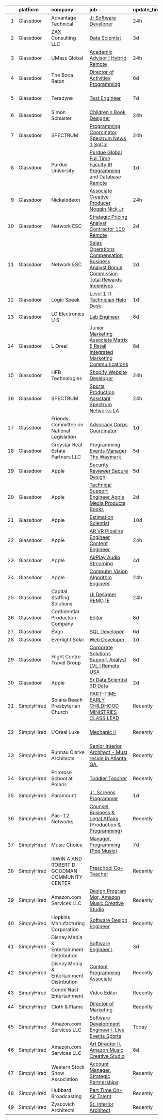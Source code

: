 

|    | platform    | company                                       | job                                                                                                                                                                                                                                                                                                                                                                                                                                                                                                                                                                                                                                                                                                                                                                                                                                                                                                                                                                                                                                                                                                                                                                                                                                                                                                                                                                                                       | update_time   | location              |
|---:|:------------|:----------------------------------------------|:----------------------------------------------------------------------------------------------------------------------------------------------------------------------------------------------------------------------------------------------------------------------------------------------------------------------------------------------------------------------------------------------------------------------------------------------------------------------------------------------------------------------------------------------------------------------------------------------------------------------------------------------------------------------------------------------------------------------------------------------------------------------------------------------------------------------------------------------------------------------------------------------------------------------------------------------------------------------------------------------------------------------------------------------------------------------------------------------------------------------------------------------------------------------------------------------------------------------------------------------------------------------------------------------------------------------------------------------------------------------------------------------------------|:--------------|:----------------------|
|  1 | Glassdoor   | Advantage Technical                           | [Jr  Software Developer](https://www.glassdoor.com/partner/jobListing.htm?pos=124&ao=1110586&s=58&guid=000001823e73dc9fa112971840b7a79e&src=GD_JOB_AD&t=SR&vt=w&ea=1&cs=1_83d94ccf&cb=1658905157460&jobListingId=1008030771983&cpc=9DC6E4D8324653EE&jrtk=3-0-1g8v77nc3klss801-1g8v77ncjgagg800-4181dfce910309c6--6NYlbfkN0CQRQ3eiV4YWjrRS1ho7HVQ9JO8v6Fb3eU0yDOJbdOiEguntuRlpE4-_N6DYLNj-GpZTLpv5WPdSP3xyHpyt1GVW4WOzCJrFNxqKR5py30U-34ASOCTv1XqShNo2f5yXrYT32mkoRC4dbaq3H-cg1EuqozaeMXNgdUvNW8KAeQNRX1m5yTSAQcssjUxxXCRLNwx3uHumgfIsF4IiatQHywfuiwTqKNdmSbc_NygeP01udxjXZ9-KE-qOWCSC2V8B6_Oogxdt4ga1K3wN-j_nNnUGNJ8HWr97P9DWwseciEyGy7pFN2_nTRLjAKYbqGnZ9tlgto6imQgvR_7nsyfPUkdkqhYWdGIVDhg5LANTcRZ0S19B9XszJ2pX14vKz2DhjmMU_X0KU-O7B76HgWzhwHAw1qt174TToIgp-g2ycL2sbCZzmuPbHKx10mYgfO69jgFe5ptlz7lL30Xg4RdcReZWJTFurndqs5AiIV2nXj6R9eLZCP2ToYb2xoqeH_YVYu6N4z8tqF8Biiy2k7pv0ZqUFuQFGeAk-oUmINrsyFfpAFwI4BDj1CtD33mry3XXpY%3D)                                                                                                                                                                                                                                                                                                                                                                                                                                                                           | 24h           | Sterling Heights, MI  |
|  2 | Glassdoor   | ZAX Consulting  LLC                           | [Data Scientist](https://www.glassdoor.com/partner/jobListing.htm?pos=113&ao=1110586&s=58&guid=000001823e73dc9fa112971840b7a79e&src=GD_JOB_AD&t=SR&vt=w&ea=1&cs=1_17eb97e3&cb=1658905157459&jobListingId=1008024924413&cpc=3DB599BF2F4828F0&jrtk=3-0-1g8v77nc3klss801-1g8v77ncjgagg800-1d4687cd50054d61--6NYlbfkN0BTy4Vq3kUv-8E8fBOrhZt-7WJQYqv7u2ur6JnxlE7nq1comPzfAdnLFsAYCFJelSwK1g6d2-sic4f_n75tkmfE2wQhsOQ_3ITQ7lEWVmHQYyq6ugta1RwIf-iGwZ6cEkTtD33dpjU7BNbebDRfJq8aVSbCpEKY49eRs_BffNdWN0szdqywWQtNoyVJ7qkYVVzlpKiPjyUX2foGHPEQ4A1UGJKtc2EjyUrlsgz4uPq7kZ3X65Wgeect80qgCqoG5kNG7zqNr83zIFhGr4jPuVRA34SXJHQu4KMI0QK8j5ftNdv-W9wjz-ozTRQT-gbX5XOWY_7XsjfdN9gwWE7RNqlQHfAhXUOcwaKaD2DwKWmGFXFaIm51DymiFoRz6zi4WfbcVD0jJ9Ss9SRcjNG1AhgFeKnT0WAGRIOv4Cs8-LNexoGIA0OVn-NGUFF_TLueOMkWRxJbKo4gjiBG0uSGWzcRaLzYRWBZ1sfkGShu1e4ibA54roECn2Gb)                                                                                                                                                                                                                                                                                                                                                                                                                                                                                                                                                                 | 3d            | Remote                |
|  3 | Glassdoor   | UMass Global                                  | [Academic Advisor I  Hybrid Remote ](https://www.glassdoor.com/partner/jobListing.htm?pos=106&ao=1110586&s=58&guid=000001823e73dc9fa112971840b7a79e&src=GD_JOB_AD&t=SR&vt=w&cs=1_06f3b9f9&cb=1658905157457&jobListingId=1008031073642&cpc=5EFBB0462F9C6B7A&jrtk=3-0-1g8v77nc3klss801-1g8v77ncjgagg800-eed16ec982454327--6NYlbfkN0DTeh5R3552PqUfPOB0cB09_CP8sisQs0fegyyYJecQSZVlMxNe9zty8xLqfyLNAkGoue8sb8qVeIFuRtgYFWMHx-Kp8w-ZxgeNlchwzpSN4_M09K6C9bf8K3cAG8cQxaGo4gSrTWQ-BfKgsCIv5ioJtmeW7u9hc7W74O4Evq6vxGZQRi2ZVi8M4c6mtktY1oj0RsGPxZb71SKUGeQrSTaZ9cM20lGfN1gZt4i96NW18YAu4K_0JOx4M7KgSVCZICp6KMu5_ZvLn8WKBByQRvOIJNyZj3E59sVZZki1nitLCUZ4zYwkw7Z0Jz6rDInIAbuBsQWNOSTHi8q4u-wEAy48oOruSWKxhaTjEuNLfcG89yc8SFKx-V8aBeZWMssybNjBuuju7c8bxcR_C3fkJ5qv6ZL1CdulUeRJpcv6uErINdDr7tlRNGxgd3_LmnnBZbz_noJDpB_vnG28VrKXkAhUtVkriMb-gjnqYIdWWHriyaTdX2MxE93E2BRI8mclxD_xXbD4ce1y4fUi_pUxxFtbtUBHRdtUdR8Fo7fgvTZpQBeFKJ7VbGH38k7igMMSPr0%3D)                                                                                                                                                                                                                                                                                                                                                                                                                                                                    | 24h           | Irving, TX            |
|  4 | Glassdoor   | The Boca Raton                                | [Director of Activities Programming](https://www.glassdoor.com/partner/jobListing.htm?pos=108&ao=1110586&s=58&guid=000001823e73dc9fa112971840b7a79e&src=GD_JOB_AD&t=SR&vt=w&ea=1&cs=1_0b9c3112&cb=1658905157458&jobListingId=1008017050075&cpc=F4EED0218A761C36&jrtk=3-0-1g8v77nc3klss801-1g8v77ncjgagg800-564f5f6ae306863a--6NYlbfkN0CZ4WHaa0yzjwimWJ2JD4H_Jb70KZ7ZxT437oJHfc_b1vKLEkX8etGVY4LfkXNtl1TFAFH_loG6q40MnqWZPFiaTI2X8RxYegcBZsxv8MmEnJQGbomfoivD_JKssJeX313oW29DtIO139TJQY2Q2VQTM8vXWfGoZB--JNYfns2Wu_e0rxvOqMXJQDz3RX3BdWTECgcy4JbtQ__7qpFwD1QaSAZ9Dvxoi0R-ZGbU3yYaWamR8HLkhOKsIaPRi8mJmDBQ7OlZObCLqjm2Fnejs1lAif1K5CzhbvJtfVqTogiFG3ARfBrwXu0amnUyjLR1YxH7QqLwpWEekegfKwwlq1jG3k8tZAYw9dOUgYG2YLxMBcq10_hajiDJ79FjEDhzefa0PuNTeDBfOSLnTdB7Q6V0Js8S5ASecbMbV8e6mprC6n4K0vXvHKKbNvbqOyBlzIgI1fYapICIXmmwfxzv7GCeq9OFzKj2HGVksz1Egtjy5CH3sMqQq2Nv9sfgdgd-jumR7vncB1pzBSTF6r-089bF)                                                                                                                                                                                                                                                                                                                                                                                                                                                                                                             | 6d            | Boca Raton, FL        |
|  5 | Glassdoor   | Teradyne                                      | [Test Engineer](https://www.glassdoor.com/partner/jobListing.htm?pos=105&ao=1110586&s=58&guid=000001823e73dc9fa112971840b7a79e&src=GD_JOB_AD&t=SR&vt=w&ea=1&cs=1_a055399a&cb=1658905157457&jobListingId=1008014282165&cpc=C3517E2410EFB392&jrtk=3-0-1g8v77nc3klss801-1g8v77ncjgagg800-4eafacc8afd46046--6NYlbfkN0BN7HmFW2vD1cEDW5ew6JLY3ZmnmrQ1zGvq_OiFq6m2C5anwkXE0Bt0mD6LQLyVYgP7lxcKyA_AzBR0YkJTItYm6sV03mxsmNeeINQknnXsjkz0CRIcargKpMoXrF-cGH4vW5FSXfWiCgPaClJM5DYSdhQ0O7SKhZ7A1TwcWNmLEowQ4e0MBf4squSXstZKHaFAxDC3KP3TR4mfS1y3MMQMrN3JFyXui8X-V129cUpdSO-dg9bL5UkCL2ZtiP5b0lSN1ItPbftb1zeYeQ4jv-WSEwzjrYLEmrU6PBUxDeWYcPlOE4_hVxz0VvTwCU3pTaK_Hs3W-yWznBN5DpJ5ybCQ53PELt2upwPpfLaEtf8chn5KOqI1AeZmM9wGHuOMxbu7wVa9gGwOwvQMei8EgP95h26-qzGrO6M6TFxJZbkd-Tq6nfOB8s52k2ipPQujWDiwgCF6NM4CyUvWvDhTlDdQCugaPed2CN1Ht2n1AZTR_Be-51gm7G7-)                                                                                                                                                                                                                                                                                                                                                                                                                                                                                                                                                                  | 7d            | North Reading, MA     |
|  6 | Glassdoor   | Simon   Schuster                              | [Children s Book Designer](https://www.glassdoor.com/partner/jobListing.htm?pos=128&ao=1136043&s=58&guid=000001823e73dc9fa112971840b7a79e&src=GD_JOB_AD&t=SR&vt=w&cs=1_71aca1ce&cb=1658905157460&jobListingId=1008030702003&jrtk=3-0-1g8v77nc3klss801-1g8v77ncjgagg800-25759bae2dbd52b7-)                                                                                                                                                                                                                                                                                                                                                                                                                                                                                                                                                                                                                                                                                                                                                                                                                                                                                                                                                                                                                                                                                                                 | 24h           | New York, NY          |
|  7 | Glassdoor   | SPECTRUM                                      | [Programming Coordinator   Spectrum News 1 SoCal](https://www.glassdoor.com/partner/jobListing.htm?pos=104&ao=1110586&s=58&guid=000001823e73dc9fa112971840b7a79e&src=GD_JOB_AD&t=SR&vt=w&cs=1_40a84935&cb=1658905157457&jobListingId=1008030821350&cpc=6193B0C32834B022&jrtk=3-0-1g8v77nc3klss801-1g8v77ncjgagg800-237212b45d0badb3--6NYlbfkN0CeXNZYxOzgf11O9-TFJft4I5QLQjKTqoL33Rtx55G7Tru_S0g1SuePxsXLB_GiP8SKujYOZxh2-0iHOp_86Qz7tOXbPq4p73dE6TSert15-uZXqMkzAdef5_H_8JFodGKYOnhNy1oWSS_nxb3oYKsEF3q-SHRFAO6gATs70QK9Kwqaa5VJ_gqYOg9aktmBJBPGJCtYnP0Wqclpf0u9bVSNWgrDHQ5qVRtq8-ZEMNYVCq7BJcUTAg3qrYJj6zmKwkz9XDds2R75_lN9q03lylJ06gOZiuYKUspFsw5HVwoFL87lMPzc72t77_z8fJkPnW-Oq50U8LoDCfTjpkOvh3EEcakETdZiEjwSV7NWhZbuPF9YChLB0aEQkJc-7OeHVJWAAHbdrNx01jfiAB3x0-R8ROuTddNNrNAKKulvvubH1JSiQNzE2mE_B05RkZA8hXU%3D)                                                                                                                                                                                                                                                                                                                                                                                                                                                                                                                                                                                       | 24h           | El Segundo, CA        |
|  8 | Glassdoor   | Purdue University                             | [Purdue Global Full Time Faculty IR  Programming and Database  Remote ](https://www.glassdoor.com/partner/jobListing.htm?pos=127&ao=1136043&s=58&guid=000001823e73dc9fa112971840b7a79e&src=GD_JOB_AD&t=SR&vt=w&cs=1_1dceabff&cb=1658905157460&jobListingId=1008027036341&jrtk=3-0-1g8v77nc3klss801-1g8v77ncjgagg800-11df8b38dd281697-)                                                                                                                                                                                                                                                                                                                                                                                                                                                                                                                                                                                                                                                                                                                                                                                                                                                                                                                                                                                                                                                                    | 1d            | Indiana               |
|  9 | Glassdoor   | Nickelodeon                                   | [Associate Creative Producer  Noggin  Nick Jr  ](https://www.glassdoor.com/partner/jobListing.htm?pos=129&ao=1136043&s=58&guid=000001823e73dc9fa112971840b7a79e&src=GD_JOB_AD&t=SR&vt=w&cs=1_62132e37&cb=1658905157460&jobListingId=1008030702213&jrtk=3-0-1g8v77nc3klss801-1g8v77ncjgagg800-0e3307aa363c61b2-)                                                                                                                                                                                                                                                                                                                                                                                                                                                                                                                                                                                                                                                                                                                                                                                                                                                                                                                                                                                                                                                                                           | 24h           | New York, NY          |
| 10 | Glassdoor   | Network ESC                                   | [Strategic Pricing Analyst Contractor 100  Remote](https://www.glassdoor.com/partner/jobListing.htm?pos=126&ao=1110586&s=58&guid=000001823e73dc9fa112971840b7a79e&src=GD_JOB_AD&t=SR&vt=w&ea=1&cs=1_26507326&cb=1658905157460&jobListingId=1008025308524&cpc=8795CF9063CD573D&jrtk=3-0-1g8v77nc3klss801-1g8v77ncjgagg800-27a12cab20e58143--6NYlbfkN0BuFbfBY6K8D8tiRMS7c3hwRRjkyaNRgIkGIJSc13o5mNcVIfhbkcJUHflceS0kSQWMhwMHmVplMV7i00xiW5DpY6ZSX6CSfQMhimS-u0u65oeiXpA1zPrihfJhm0laQn9BbXU-TBc0IofIeUDy1o3RgxOdjjl48KofPPV9fFEugc5LloUERczlAwQ53yKj-l3AXwR1o8kf6KFyvtCy_LqQ8Sa3faKqjsVxyGqHNkn1r6ig_f_IQoqmCNaU9hzbznnXMYMvcKrCokDoXnoGV5tvmLdx5o7kM16Oxqn1aMTp00cztgfx8orbahd_EGcQzpBEY_Pb9YLMnAITY8uvWkULySaBTguQWPPDW21eajPgc6NTgzQrjTCH5vX19P2kXhYx2tdHd3k-KyRZQRhhg2SdL23kWcbmVb6P3jbmzHIltxXQG13jzDv3eCb57fKzIdkxbiB8h9h-U-q2TQpAnS98G0X8dF8SqWBXnANYEG-FD7OsuhWrzJcWcFyjAvNZFPm32TvPTqGI94mp7RowXbO2-QUE9arQ-swz78nrHrLjcAi3QyH18k03R0uf56RmnNy35oG1FzZlg4ug-rIhB-6OtAhrq22VKzU%3D)                                                                                                                                                                                                                                                                                                                                                                                                                 | 2d            | Troy Hills, NJ        |
| 11 | Glassdoor   | Network ESC                                   | [Sales Operations Compensation Business Analyst Bonus  Commission  Total Rewards Incentives](https://www.glassdoor.com/partner/jobListing.htm?pos=125&ao=1110586&s=58&guid=000001823e73dc9fa112971840b7a79e&src=GD_JOB_AD&t=SR&vt=w&ea=1&cs=1_33218bdf&cb=1658905157460&jobListingId=1008025309128&cpc=FB7E4A1762AE5BEC&jrtk=3-0-1g8v77nc3klss801-1g8v77ncjgagg800-052fa55d097729ed--6NYlbfkN0BuFbfBY6K8D8tiRMS7c3hwRRjkyaNRgIkGIJSc13o5mNcVIfhbkcJUHflceS0kSQWMhwMHmVplMWlv6Driz4X1WojmibDn3dRtpSVPx5k62yZW2tzZay395_QQyGYTV5ktdyEFrW8aaU93CnAnZ0D_Yed-fUdC0Hlb2gwFlNkx0a08C1Wiv1VuUfbv976-Bs7bld2D9HfePXyp-LSVC7HIXp--KW4izvzqcucRgowbTrwSr2ACeLnasUsmOWyHo_LaG30pdkWRB8v8D-eNf5q4rSXpgap7crRXa9ze7WrroxTmviKYodzmkdF1HvWOGexRzaA1AL8Eqee3uTHO-RugFndn2c0Y7jzktRdNIL7bduJ6am3kB72dwamxsYSRtVb1XhVclHxV85T-ZeEeNPaZyB4_TAdk2mQr_DFo567GShknHOJLH3OsCkeYtPLWm-R3xRFwaNJ_Why-6kVmsSwnX56gcSDon3rX17z8OxYlQV9PResB-EbxpsF7ka1AtUGGQM-wpfIGfptOPsVfJ8Lb0ozxSXdjEICp-jQzPbn0rfdAFIPUFE4JL-zeIOEHpDTB6TI-pIcKn7u4Q6sQd2QW3f8fz-2I1lk%3D)                                                                                                                                                                                                                                                                                                                                                                       | 2d            | Troy Hills, NJ        |
| 12 | Glassdoor   | Logic Speak                                   | [Level 1 IT Technician   Help Desk](https://www.glassdoor.com/partner/jobListing.htm?pos=110&ao=1110586&s=58&guid=000001823e73dc9fa112971840b7a79e&src=GD_JOB_AD&t=SR&vt=w&ea=1&cs=1_0543614b&cb=1658905157458&jobListingId=1008028007852&cpc=7F6F94E2229B3AB5&jrtk=3-0-1g8v77nc3klss801-1g8v77ncjgagg800-bf5f6dfec428e9e0--6NYlbfkN0C7uCxHE3uuazJ57uaq8tAgqAWdfzHxd0Jo3yJkaiiH59QQggab8ipZ0MSowDTOVU9ZaGKf0YsoUJ6GAeVVk2yFtL2aerAPt4xT2FFsds74apowRZHXk2OwkkekK3bAXN7nAS0ZVYYqh86Toj-P9QdgXc-Jxl-OZd4X9FhNe57Js7EdUW1NR4GTSOqSw7nuEiqH9NF0De3_4IpaSK_k235EcXFUc4CM2w2vJBjpwI0PiBt5D4i1KHBexxfYKGQEc1HBhsa2gmPzoPW3jQY6xQ1i7j3P5FRrdgk92h_wHst-uHrS-mYhwZLh4tDwg1ciZT7iSCMz8uiT_esFdMDbn0_1wyJAhguF3j7AZl2wQbDKJI8Ew4v2Sp2ZC57tm27PubyHnCO4mzZGYtNbswdUWguhY4jaabDeE04_NHRiRT1j8sI8uyySSwq6EJV1cWIbe46_I5YmUTZSAfY8MoCqe_S2qElDsVOM664pobAhqZ7vrS_4uLJu9G8yH0M3Alx-Cms%3D)                                                                                                                                                                                                                                                                                                                                                                                                                                                                                                                                | 1d            | Marietta, GA          |
| 13 | Glassdoor   | LG Electronics U S                            | [Lab Engineer](https://www.glassdoor.com/partner/jobListing.htm?pos=101&ao=1110586&s=58&guid=000001823e73dc9fa112971840b7a79e&src=GD_JOB_AD&t=SR&vt=w&cs=1_7b786609&cb=1658905157456&jobListingId=1008018437881&cpc=07D58528F3898F33&jrtk=3-0-1g8v77nc3klss801-1g8v77ncjgagg800-f05c6034d488f3e1--6NYlbfkN0A9atWhvSYGDXYsuIFniFeMUfyhfiKb1gamun_MyY1nlold7GTuQPjQR8xaSdlZCsMTKYxyGl0568YS7VZV53z5rymjnR0aiimeXNYdeSEfihTWA9E5m5sLzT_K4vvAWprb5MTMghWGYrTnTS8Sy8o4E0Fs2EPyATbfiZ7CQzKJVvbZwbchVdBqHQeMoCYaW_62bIwvQa_Plz8L4tKDkAUUKWrOt0n9vegR3QdVcSiTtVqX4j1DmoroGY7LV0e1wR9PKdKMtdwWINio3FJlLpz7ifyqZiCGR-k4140CznQByYlietuVxAMGpLqGR4Lwgd-dHaCmoAwyEqMj8-cYcFFILNjiLfRUw2o5DuGXEE2a42Bd6Ta4IMQbeMqOil326u-FBXndUs1naw4O1BaAkubvAI6aoY_-69k0chy_EjRE06KW_ZbVQufm-KH_CDmbuTSwFiBsYySZ1SK-aXfl6_5H7WCEEb3-ZeVgAlsGLhKM80ydpCkOhKTSxnVW0-FQRxxIrdtEUCPsD_tAdOu12YbVqGd9j5NqGi6bZNlayBVWSvkI_lK5z39wEqoEQVmbbgIVjDpUEKCHPn9WHqiwYXpItovc8qJ86NY%3D)                                                                                                                                                                                                                                                                                                                                                                                                                                                          | 6d            | Buffalo Grove, IL     |
| 14 | Glassdoor   | L Oreal                                       | [Junior Marketing Associate   Matrix E Retail   Integrated Marketing Communications](https://www.glassdoor.com/partner/jobListing.htm?pos=112&ao=1110586&s=58&guid=000001823e73dc9fa112971840b7a79e&src=GD_JOB_AD&t=SR&vt=w&cs=1_141b5b28&cb=1658905157458&jobListingId=1008012532453&cpc=F41FEAB56D215062&jrtk=3-0-1g8v77nc3klss801-1g8v77ncjgagg800-db587fef98ba06fd--6NYlbfkN0B--xwTx5z5GtX4kwB4PKln9ei78TGhUZ0jXbBonS0qzEhzYeEaBt0GkTPTcdrr5Mn83leFjytRJKaBjZhFHZ5xN5HwTaOSYSTW3BklHlu5tJbile3Xr584VzS-FKJUsiYl64snQ_EkpzrP3cHaVLm9JiMbnPMPstDXCFu541uLcJUUAyC6DH8P5KewCNuhhy76txAXcHwJ1wMLhrPF2-9JAqBphDqdcLCstMaTCLnYzpyX3AC-xMTcUsLbA_M3MrVXKMc_fM4bl7tajSteyuYytEo-KlLGUpWxkM-RCY7zEsIa9rYRUV_-Je8tvF05Mk5aDFdZujKPajR_CaQ9HF8igsF13rlhiiPnEKpte2fKbHqBYgD8phEkKybGoGnWWk8U84pV1g4rugfvD1Fas-ahKW4K2cxIeVKA7UrnPvpyISg96CmxEO0Wnf7cu7XCkFSwQP-lyNXBIwD1a6mIwZ7QPvfxIVSAbfi8GiUe6A1lh5F0u3Wqa3K4xSwOOyEEqXoPkV-WlgiWpxxhb7jOgJmTccufoN4qeGMz87h_AjIHP4EVJ8WFASAZTiJDRwUTOtkQoJ7jICcX6cccNxOvbWA8)                                                                                                                                                                                                                                                                                                                                                                                                  | 8d            | New York, NY          |
| 15 | Glassdoor   | HFB Technologies                              | [Shopify Website Developer](https://www.glassdoor.com/partner/jobListing.htm?pos=102&ao=1110586&s=58&guid=000001823e73dc9fa112971840b7a79e&src=GD_JOB_AD&t=SR&vt=w&ea=1&cs=1_a6769ee7&cb=1658905157457&jobListingId=1008031374124&cpc=D2F1DE17EE1F43B9&jrtk=3-0-1g8v77nc3klss801-1g8v77ncjgagg800-831cd3705c4f4998--6NYlbfkN0Bdi3r-K5gyuedsFzsY4v3-uemM-ORqdIiUVv3E2nJH3vlvsb5IuYYOklD7NZOGy3rnVAIolVzNsID5fGJjUhs1dhTSu9WEInWAvraJoOeFknnnH8je0iz9QJ4JuofFBwCGJ1zCBmjcI0m_NMAC0f180evG0rJyuJrorru0LjXt987AnDkCwEzYAjhLsUCLzS84F8uhNyAN95u_a6ogOE6ySsc3l2Hhpa5ZW5VuLJBFM876xkxtZFjJ3t9YLDkOHRNgNUws5iYrImrZJ4JIZUEemSbfnhnYLg3AgUDWBC5qsxcbPkSDNYnkBAig3iufv8R_Pl73hvr0mtasrbK_KwrUjPrpfZfhHuBQORCvKLh3HQDB2Fa1_pZJzt19OWYmOHbiC3-4BpM-FbN6K-kdF8TRyHVLvYav0GjlMNWZ4fBVN9e3EGC00HAo-UtJQ46XyqotzBUXbXkXga4KjamwiSZnJmP7JtnU2_5cG_Ju76JZ10SJHQi3tm9pRhSkPUkGkgk%3D)                                                                                                                                                                                                                                                                                                                                                                                                                                                                                                                                        | 24h           | Saint George, UT      |
| 16 | Glassdoor   | SPECTRUM                                      | [Sports Production Assistant   Spectrum Networks LA](https://www.glassdoor.com/partner/jobListing.htm?pos=115&ao=1110586&s=58&guid=000001823e73dc9fa112971840b7a79e&src=GD_JOB_AD&t=SR&vt=w&cs=1_3388b404&cb=1658905157458&jobListingId=1008030821268&cpc=FD1C1DA32C38CFA7&jrtk=3-0-1g8v77nc3klss801-1g8v77ncjgagg800-798500657260fa49--6NYlbfkN0CeXNZYxOzgf11O9-TFJft4I5QLQjKTqoL33Rtx55G7Tru_S0g1SuePxsXLB_GiP8SKujYOZxh2-0xXtPNENhkLYaAdeZPsMeMGuQh-3r7ivy7qpkzEFDxxW8mSeO4waaOjO_KNvdk0fVjCk1Qtb2IcprFOzBP4uphXDcT4iT5tdS_Q9KruQOK4pGZ9xPNcfUt7zEoH_LrAfaqlQsipdH3qCdrtyzrlfs3lKmjlJv6uChXhJyoMpTXj9Gh7kSEHaJarJaqJNqqUKWJujVV7dX7hVJuq-6C-5CiVm3TEpa-D2axUrTuuNjvLEdG5W316WmVsVj_bWpST8-qU2b92IIZkU-BLrOpgR0JOkEGE7YU0N5XLWSH-p81yJKKcQIncZHMb49sCapkozkNEREe8G7v1lNMhfIJ74HXGMRArQ2Vhdt0gygxr6ZrkU4WD2ihlHg0%3D)                                                                                                                                                                                                                                                                                                                                                                                                                                                                                                                                                                                    | 24h           | El Segundo, CA        |
| 17 | Glassdoor   | Friends Committee on National Legislation     | [Advocacy Corps Coordinator](https://www.glassdoor.com/partner/jobListing.htm?pos=122&ao=1110586&s=58&guid=000001823e73dc9fa112971840b7a79e&src=GD_JOB_AD&t=SR&vt=w&cs=1_dc80e4a6&cb=1658905157460&jobListingId=1008028973187&cpc=2CAED5C921A5F994&jrtk=3-0-1g8v77nc3klss801-1g8v77ncjgagg800-178ad5de6975916e--6NYlbfkN0DNVBOtMRXMRNu6lrkcTOPPWjXMiJ842jOwiWsGgmES1L-KMpF29kCnyVQUk_AMOFYqMZ_a23-XOzBXQOcRmEV9e3EAI06gcQav0tLy8O-ZhCFa_QQ-V23lG802fs-2Du6D7qCyAd4W6Q6PA6pR2XmZrDKR_QpeWj84C_UgSoa8b5oTb92cwf4aO8ZVzDb-Hi91QjjLSvKloU7P-2MaXKqOpoo2CaKUev0b26DLRiUi73MfX5Uh6QuuVwzQi1yrK5ZOKxWi9nsq1nDbXfdBXavjPU9oCJG31WNGzCvLOwJWbc-WKwjwVPnvaH7feuPC6wsKv0M-iQGKW_BsYVAgac4BDM91mcKuyU0o_atONYoaqDM9pEXIsIw0JtMNcVNb3qgbvv7wb22LGmjMlIrb8VmcVMdI7i6w1bCifXTfCgwPakNFNw8Vr9ClLjzGmuIBOzs7YHnGUM70yra9C1wS8QlW)                                                                                                                                                                                                                                                                                                                                                                                                                                                                                                                                                                                          | 1d            | Remote                |
| 18 | Glassdoor   | Greystar Real Estate Partners LLC             | [Programming   Events Manager   The Waymark](https://www.glassdoor.com/partner/jobListing.htm?pos=109&ao=1110586&s=58&guid=000001823e73dc9fa112971840b7a79e&src=GD_JOB_AD&t=SR&vt=w&cs=1_cc75ee1e&cb=1658905157458&jobListingId=1008019927846&cpc=8795CF9063CD573D&jrtk=3-0-1g8v77nc3klss801-1g8v77ncjgagg800-3e7f3ca804c48b8f--6NYlbfkN0CTdikV0h7gYdTL-r77Bk3EToprMkIROFWgTEDB-IUf0vfK-TJLxdNWSj4HE0DMYS56oTQdZTVDc3hmllbnZqfBs-SFwnWIEf_e3sF-yE1VZ66ZhMOU-wg_xCS4ZakzrFYI1c43GcEgAVSeok_uikJkHIq_X_nkbDHGTlNoBJps3F38dY8SyFbucVhN3t-ypegBTUeliMcDRP_ignOKElEN2PI58qIcppYq393BZ2BaNLblMA3xLolcaqc2GA9QR7K8sHwR4ZLTrq8yb-fKu4AJoc0pTAMt6E6v_a1P6lB3mjF2d2PEDO0tF_ZkJvaKsslgwXIAR0RvAaGQq7aMJ28z4rrOCJ9MDOqsc5m1oMZHyhtM9YKYpBvYpDe_wt4dT8a1qFwyeuhdzFbwwmWrlex58ULwsGWAEa_-DOSVz1Yr9W76BjLZE0OqTXVgZmLP51A6Cm11bfs3xkzH1LSyt9vJx5jaDt2zlZsvB-3E8prTZcETuwLgqyN9)                                                                                                                                                                                                                                                                                                                                                                                                                                                                                                                                          | 5d            | Walnut Creek, CA      |
| 19 | Glassdoor   | Apple                                         | [Security Reviewer  Secure Design](https://www.glassdoor.com/partner/jobListing.htm?pos=117&ao=1110586&s=58&guid=000001823e73dc9fa112971840b7a79e&src=GD_JOB_AD&t=SR&vt=w&cs=1_9e497aef&cb=1658905157459&jobListingId=1008019301899&cpc=A65DF3A704A48F9B&jrtk=3-0-1g8v77nc3klss801-1g8v77ncjgagg800-abb12dfa920f7122--6NYlbfkN0BvKrLyj5gPmtZO9T8euul8TCxuuKNOtzRJOomxnwSEodTz2Bc-sPZl1dBMH13w-jO1aPkVKB5orcyedC61Dory4F9kVVlzrF4zEzQ6xf3RghQu07R1HQkoljEI0znARvokxU4HkMbY615arWvRfuNl9-FOr4m-hP5OpRMEeiAShECklOn0hVMWJ5_dFEf--_Cami5n_KCyHLsl_hfTfkyjugLPb0gN-m0YozBUuBu8fLkkp9VTaiLoDjgcExkMxeVIauwnESjD8HdJ6smS-LEi9GAwK6a1b52OpVOj9r5mhj_kroWQ0ACxNAvbLFmL6qXWFaT010UsoL-RVVod4N0HgZkY7kgXXAzhJs0CM3GvH0HgVqWmVaubsC-nscy3hLvqOSGC_XCXKnaXPRkhTpmnhG304wEOqdoaCJW4FxWYjHr4JmUBN6Zb_B4TfFJOvb3LoEg1rDeEDZy8f2TKTQyP5J7_Z8fHliUpzL1n1ywaCpNJtqoX75C73J47DkSfQTngL8AlSJIXUWXibJqUdK_PhkP1ZiEZ2UY--ekXnOK5mQPiGf1Kx4yhmiMtSSuPf0_IfrWShOXD_9AHAOF4Bf6TB6czPAk_o528PNgynoQS2AO5Ps5k5aHjYV5Hk687K1y7VOhVPeVWIlH9nnHEOH4ZGS5u6n2yJNaWgeS0p4tEBhLg0oIrJCJrXAAyK2QsS9t1kLU51WtXsa8r68uXJ5kiMHq4fSa8x4VFstfi0lOD7UcOWoqezgtKq1NaMpTXUWh7GghsDh8tHZg9Q-Xj7yYubdrH0rmRKUJ2zsOUDnSFUvDW-YkZg7jwYIWX7pN6_k2IYdS3r6uZNMkhu1sdy44D60Ta08948wGlWvbJbAI1EndF1zi4UP1c6PsMdp-Jcbg0vDo44i7zhZVaecz9jTOnfqp5kDthWjs8pe3vtk0Jaus9YbKuXPYP-bAN-cRjX5eIo-FA0pWOOUgJxJfsZLAQ)                                                    | 5d            | Seattle, WA           |
| 20 | Glassdoor   | Apple                                         | [Technical Support Engineer  Apple Media Products  Books](https://www.glassdoor.com/partner/jobListing.htm?pos=118&ao=1110586&s=58&guid=000001823e73dc9fa112971840b7a79e&src=GD_JOB_AD&t=SR&vt=w&cs=1_ed2fca88&cb=1658905157459&jobListingId=1008026764409&cpc=32EE424DE2B657EB&jrtk=3-0-1g8v77nc3klss801-1g8v77ncjgagg800-82b5c7db4ec06552--6NYlbfkN0BvKrLyj5gPmtZO9T8euul8TCxuuKNOtzRJOomxnwSEodTz2Bc-sPZl1dBMH13w-jMUyVxMR5QtkY0CBZP8AS-17twcS4bFH3Se3w__rE9ViAIEMBM4sYu-Xj_dxM9GIHcrh-Qf7NcRnmRy7OY3gP4HrqsKTe_VD90uG9Y7vD5WwFfMcwNQnyfxhmEN6ThuJVTr0Z58I8k1QxWgqeNpOMwsy4jNnNEEwYAHICkylTJtr1W_IO63OlLH6PWf9XoT9oezI6LUfVu6jSle3fdd-eYEDg-PcldOIrv8xQeQtyx20n2VHEKzJcS3mQHeLOuZ4VCCjMDJ3RwS7I0t9Ux4DbZP212uEO1RminwFwpfTE7plI8IDbu26J-bsjMMrp7OC5UPIBeVtxGgjpXJhh0j91e-dCD92fflFyj6dSHkUloN5fTgCl1F7q0mPDvuJjY6uVK3pOcHduoUuRx_vPyva_EyHj5q8CKsLKWyycauB7ISfwf_zmp3kLYdTAFaEMG2NY_yfMXX40EdlONy93IliNNMlsOatqg9HqjcJNC3N6g5Eq2rIEZazCj14zRSlIKzidMYHk_WFMQHQaej2Z_qz4aZ-VS9jfw3UruGod7T2IZuRMDg8fTnmyCIZBRYLnKypUROIsDULvEpoO-KoK_84Hh_xTcDzmK5uGwxTWmlJiZHEB6WQfK0GCXV7G93421I7VLsALKmZPh9QqijSvCRHMCB1OAPi01N0RfKR3h4GDm7sxgl3CwCmxIUC774ngrdLuVncv-7PX8V4S1hiG2I1gKb46tEL_ZniGg1iWohULJi_eTt2pJX4WM-Mgp7K5pfckXqff5iqIZIvpUy-vqvmS9roeVdYeOTB6N5wN0YS4-SJOBbFxt5VLRLtR3RCq8Jfbjcyqu03w0NfhDJggnySn94PlK7QI0ChKWxf8OpQ-zaAiXHNRMjKz10wNbZcrIMV0jvj3rJ2fINlJrrRIxabxh-FkRRWvMJ2f3_tbJ9w1Ad8g%3D%3D) | 2d            | Seattle, WA           |
| 21 | Glassdoor   | Apple                                         | [Estimation Scientist](https://www.glassdoor.com/partner/jobListing.htm?pos=119&ao=1110586&s=58&guid=000001823e73dc9fa112971840b7a79e&src=GD_JOB_AD&t=SR&vt=w&cs=1_f1f43b4f&cb=1658905157459&jobListingId=1008009861375&cpc=FB7E4A1762AE5BEC&jrtk=3-0-1g8v77nc3klss801-1g8v77ncjgagg800-c550e4f0a8965dec--6NYlbfkN0BvKrLyj5gPmtZO9T8euul8TCxuuKNOtzRJOomxnwSEodTz2Bc-sPZlC5mDe-NOaJikjt3-LyzaBKMgaXHYMlOR5AhaxFTwfx3kw113MeBz-oYaOWZcUX5DyGH8QiMpKvVjyrYZEHinSQAn8FuOHLB9pjOqVISwFCD2pLHQUhXiwhSzxUsasF2i8w5rdM6oJkXEO4S8sURQjTM7LslG6ve0n2Nb6_eIbAi24NDpZ9_F3eQd6LtdnasKY6RGZFmt7nn9kfXzZdUHMykLJdpV7sMUFhC093Bs-ACl7Tb7YmzG3wKdeJyr0xomNZvv05NKeIDHIMny2XblBMOCBzlxHzrlkaoy3qf54pOJIyFy6BAzyil0RzoT5ZbCgH99c19LkSjBi9U7EBy64jIgOZvXCcdmbJmXrdUsqSuSVlRmRV7f7rargjJuB_saV3hZOiYs1AlKIYh4u1zg7ZlsCsCOOawX23bG288wKcCoO9wGlmRJ1TclQ3SCkIJOknSKcL0ay8QInwH77sIWy1xJxX3qF5uwYwow2EgzuoJNolGpMKVmvNtn0Q-TJcNr7QJwjPu0doOyrM1DdryFQFm-3fMoeF0fMwZYnBG5DTrri80oDV994ddmqQE-7Um-heBUn0tn9qOxF9PwIjMwP9GnlPP2nveZBcIGqxJjRufOCvp65-YSdQ5A_5DqKFARmz9JCE9NI4T0a_MS2WUPgZdA8DUublko85i49fXmMA6ywfjm56tq8J_bv-6L-Uvk6ejyr2osZtLxxsM7ak33UB5fBWIOVefzjoQWXy-HVLksGS2RQcmSCufzKmihrj899hGl29qn8_n-G-thSJqPJGAnw0sEmFKJ-x3bgTIdwOIGpM1cwN8XyyHRmOJahM6r1BseZrubpxvMjzwXsjcT57PgD_7Md7hmf9yLy1AdpV3YNyaqOw5_BgnQ6lXqAJxhOqGoquBpJG4%3D)                                                                                  | 10d           | San Diego, CA         |
| 22 | Glassdoor   | Apple                                         | [AR VR Pipeline Engineer   Content Engineer](https://www.glassdoor.com/partner/jobListing.htm?pos=121&ao=1110586&s=58&guid=000001823e73dc9fa112971840b7a79e&src=GD_JOB_AD&t=SR&vt=w&cs=1_1ec5a4d8&cb=1658905157459&jobListingId=1008029697798&cpc=9908D8D4413DBB8A&jrtk=3-0-1g8v77nc3klss801-1g8v77ncjgagg800-b689c6841886e97d--6NYlbfkN0BvKrLyj5gPmtZO9T8euul8TCxuuKNOtzRJOomxnwSEodTz2Bc-sPZl29JElYHfcoTbWeJsdWCiW5m34zeRnhyI12G7EKuxTL5IEhSsiAjsjaHpJVdsSdty7gIJXoR7ginDW1WlQwNq9p5pLJ0ofHrBd1-SxX2VvQcyN-LOG_cHL2vH52KUNKTF9ibz1wYzvrJmJnxa5Q30Thx9xNl3jSuhPXRqH9tsr2htfwINY_F5JiDz4iG6q4csyJ5FXF94XIf8hqhT8443B-exYXZ5ediabAfJEmVP6I500T0BmVlPTGgr11BJaroG4IXr2fTvP5xa-L2OcwZRpkQlaVJie8a3sgdI_1qZqKwvx8fjMbRtxfa16NL-soFnkz9cew4GCfCNHKg138axksjkqv5OuTirdcRiMWzvyztPMTsLr5GTRy1QosJ-wu3VV8GHtGznaev65rSrgLEHlVbrauLGkf8dRYq7zXMl-uFRUWIP4Am8LoFZRHFwLD6Rge2OIp8Q7SEYqZ8vz_oatLyt28a19cyfv9yYJIJT9o4Awjgky0jBMWhoeXD6fGroSnEZH2YdHc4Glaj17DStqPgvlxa7l4423864sPZeL7udI3QL_ZZrgPuY_-i7u66eHccnS1_8BAIxuKdPgUbX7w703FOnZ4xNtAhpfz6pn4BM2MLqAy8-pZ9RcN_EqTkFZRVHn4m0UWW_YKclcwqP1ndjlpTWMaqrhPxL1ABDzC6ehtbBfRDoAP21HU0ww43-RkrjcrUyr4XNsoH6qzT2VIbGioh3wT89QGGLeNzMNkcgP6o7DYU3Jw6uagAGQsjVtWkRiLV--Prs0cVTxqd10aOfkvTjg9sKtZhdC5gFEtHsTbcPLeGZeujsyUNdvyHdaYFFVij0cTVI0LI423Huc0VLXw3uJuy8GPszn1EJayY2rISa6Rvu0hXFA3zsY6uR4VylHCjHlSytfV11yMoH6ERjQ526HqvRjtMtqGkQy-Q%3D)                            | 24h           | Culver City, CA       |
| 23 | Glassdoor   | Apple                                         | [AirPlay Audio   Streaming](https://www.glassdoor.com/partner/jobListing.htm?pos=116&ao=1110586&s=58&guid=000001823e73dc9fa112971840b7a79e&src=GD_JOB_AD&t=SR&vt=w&cs=1_6c23c2a0&cb=1658905157459&jobListingId=1008022113411&cpc=FB7E4A1762AE5BEC&jrtk=3-0-1g8v77nc3klss801-1g8v77ncjgagg800-48c166457877fd02--6NYlbfkN0BvKrLyj5gPmtZO9T8euul8TCxuuKNOtzRJOomxnwSEodTz2Bc-sPZlC5mDe-NOaJgBECjAiXtGRR3TzaKnex1tIRfGt8dTSUrorc83fkTvFvCFvAMVT2uq7Pdf1DBbFv3EWG_tGfP-rmeUAYbUnIQgFzGQD0zNNvQKtOgDrdYdKlEvl6SQa5u9R9Q4RrgG8enmRfrHr9bVQY6cgspt8kuFSZtrzkXM4ph0CwbK6_9Gnl25EuG46Qwa7WGNjWc1CKV16wod-WyUNSwKD55sf3wEcZX2AZPck9f2fGFHfdT7T46AiyDyHVxgv8FkXUpZQzZkP57ZIjOH7XWd34Lnc0K4ssG7jLu5WUA7wlbBvfsNFZ_f66ai9re3jzY7BsBrfthWPeGRtLD7ek3MRC0EsiiM8Lwnpr9teE82zy_KawzBJXW1dJEwGfqlaxG-ZuHnBUVACtQzu3IrEwig9NHtafxYy_5_KByg--yyMvEwe46-rkHMxqHwTsDWD0tfXW4AC11Rro9O-MGbxnOD8EiCVRGnIlY7PFC6RTvuNakCGALo0X5Wl33noXzkqbUUPH4PuCbqI8kuqoPLhEVJUkmoberx4clpl_K6ycj7bQUaC65GU99VbnT6nTHBGFixrVcBlwearAvDWDOhWE7K1bgM0QHonGcjh9QIkImOLsfKtsUPVdMpd0LtvGsLRt4JO5htoTu5sg0JA9YGJbb1dCdziMH-xmAGQJgHRXbfZar527l-yTuEUDpOiKAIy4eWXubZQEmuXFfCSCGAKDcM-qmoMWmGN-zIXynvEcZhq16vti8qfEn2Q0tA5zJiH2vq75NNL6WTlPih-Wv82dQrwSGm_htBvCLfo_zuDXL6QETX4pfyfvXyUstRiqAqvZyc4wj07M04QoB6I7eyOP23WKwMRCX7ezDH5o45umJE0tKOc-Ar87xP6WFvsY68lFFaP3UnzecVlkAtp1v6VQ%3D%3D)                                                               | 4d            | San Diego, CA         |
| 24 | Glassdoor   | Apple                                         | [Computer Vision Algorithm Engineer](https://www.glassdoor.com/partner/jobListing.htm?pos=107&ao=1110586&s=58&guid=000001823e73dc9fa112971840b7a79e&src=GD_JOB_AD&t=SR&vt=w&cs=1_8fe69c7e&cb=1658905157457&jobListingId=1008029697760&cpc=1FDE87803EF93CD3&jrtk=3-0-1g8v77nc3klss801-1g8v77ncjgagg800-29101763bd50c9f2--6NYlbfkN0BvKrLyj5gPmtZO9T8euul8TCxuuKNOtzRJOomxnwSEodTz2Bc-sPZl8WPllYOnI2iTAJuCiI2CsNAA1Cr_G9cx-S8SZd0y1Fb1lz5WO7xq1yHVM3OiJCT9BUqEVRl4Mv4gXBFHELWXmC2Q_Yw2uogPzKP0DBE26N7bfouXju-durFXTE_CywNrlgdmlzJNKMYNULByoRwJBLTEBwIKkKkFiMaJO6yYJgaarLd-7uk2eyxjjEqr-MxTm-8LkptSmAEYNSLUzrJCyuqK6iHLMTmmKEE5lEdP8v3fQ_WzImtlj32uN4LzvPNzLSFeMkjnuatBPhtPLbXE9tHCp-6bojP5deYXaYifEL0CeGa6UtHhkEsLwca2Ar5eoappDwMec_d-jF1xYyxcVh0541JeaazoFf1bzf1xP1BD2xT52V9ingb-dxTcsGPl17ZgSnAlTcnBwtuP986DY0-9DDBDXD5L5u9E3sZyg2ZLTdD2UbRl-vyy4XDgBvcDrR7jHVLwcyZdcXPEgVWP2-7qB6AVARi0BQNsWE1uL5N8lrOmkHWGPwpMuyrlkzKGSxj4pqxVgTXGiOyc6J8PHoWs3Iiah07uM0irywtlT70hJAtWoLcvZUXn43AS6B5MqgQTmMt6lcnlVBrWzdVf-_XrcEkV9CEHFvdnW6w4t5aLKbWQSwzkkuVqU_8JyBsQA3HcXRDDdxCaG1bHuflXilWy5GOExNSREsL8NDMR3E9K5kfDpzvrnhii2gCoSXZoVpD4Uc-X-Biw0QyCs4lOVywApCS4iQqSCOvpy2Qm2XR2BTF91FNOtT2UpGtVYZs_-Rmz0zgZHKZcMf6MAf9sng3itk5uni8ifctAt5-w1c-xSuwXv7qXVfPGBzWn1p3f903EYAliLo8K2kubJI0tyDDvbscwb32MXZRLjyzg9sY-18bin06fw1dcNNoc80x2HViU0en6rzucENxllHNdLJ2FSv0e6F2Yr4z_wD3sC8I%3D)                                    | 24h           | San Diego, CA         |
| 25 | Glassdoor   | Capital Staffing Solutions                    | [UI Designer  REMOTE](https://www.glassdoor.com/partner/jobListing.htm?pos=123&ao=1110586&s=58&guid=000001823e73dc9fa112971840b7a79e&src=GD_JOB_AD&t=SR&vt=w&ea=1&cs=1_31acffef&cb=1658905157460&jobListingId=1008030359385&cpc=8795CF9063CD573D&jrtk=3-0-1g8v77nc3klss801-1g8v77ncjgagg800-3e375c9e65754d9f--6NYlbfkN0AHXq2vAVwR3IH7wgnTMdWCa3HguypIXx0DFudX-u0zu6XSU0N9gDGCMsnO9yvyAfMIOa3KxNJ-gVjMfS43wkLADmMvlGaeinYJekRDdcedrnXmoxXrFq3wc4QFUjZQtoGVJoVLx5odlqVjiKjLRFAPpFqc7vzdulTt97qFA2kcnEJdnZGQ82rT8P6KkIHSl2eQSFaySDlCS-XKNrCM3IEojbxVZ3RcgDScOEOrV01nsWFUWXk6cRYQq6av6Jkd8EkjQlCVUd9nWKW3OgGJZdq6onOoL61nE4YIyQ_6amCEBzVC_oCQ3SkJrB-1BiAs7vh_o9Kxnu__TARdx-eC40WHoPCUzaYxeuDBoXkmRyalWe4oJzYCWNo39ab04uwjExGb6yh20QC09ok90Ec7QsfvZhUHD3SOJEbSDNtq-dj10SHevrBHlb9n08ED8Rx-8b5ahUOG9-Vq1fyDlnUD6aubaiDYx0RoSFEwDnJ32YD12dduyIG24HTFDJ6rSTvzzCMe8qKsvaCkudk2NGzGnrcl)                                                                                                                                                                                                                                                                                                                                                                                                                                                                                                                            | 24h           | Remote                |
| 26 | Glassdoor   | Confidential   Production Company             | [Editor](https://www.glassdoor.com/partner/jobListing.htm?pos=120&ao=1110586&s=58&guid=000001823e73dc9fa112971840b7a79e&src=GD_JOB_AD&t=SR&vt=w&ea=1&cs=1_2f553918&cb=1658905157460&jobListingId=1008012172964&cpc=AC285F3A3ECA6BB0&jrtk=3-0-1g8v77nc3klss801-1g8v77ncjgagg800-ce4650d72f038cc4--6NYlbfkN0CLnIyDXorONbwFz_HkFFuiZ_nJljq2LOcDyzqI3LJjcROnnlzOF97FXiKDv8zoB_MsQDodJZy628IbbDKo2sYCZuek4ztXRnFow3PTUc_E5oet2Wp3e7hZTXcH6SnEes4jcHnUdJdLh1WndtdwKmTVonDi_kWuZG87073-jrrU2XBKWwmhjSe7bTphGKZ0bfvzVyu9yHp5oube3kPN9oSwKRIkn-jlp91bl5AkmRwQ6K57DFDe-7j56jqyn9IVpTHXYWeiTCnIwS1_aM-QEySv2iXNvLQbI534RfQ2N2oshzgG8wYp7kCb4q4RPpYOhmV3aZp_bCKV_2wF1l4BNAPZGxpQSafubUaZR-KLtwvsUiannothhkk3Jzz84-lpuDgRyNNutxmCTXv2bZEWE2W8r7i7Jp4pBVtRiy1t-ZDdSVSB9W0M-05irDZAE08sBI2Uh4XviQhxmVEUP1LYtdOgxKgryLtYuRIY_Y1VxJEg9g%3D%3D)                                                                                                                                                                                                                                                                                                                                                                                                                                                                                                                                                                             | 8d            | Remote                |
| 27 | Glassdoor   | EVgo                                          | [SQL Developer](https://www.glassdoor.com/partner/jobListing.htm?pos=103&ao=1110586&s=58&guid=000001823e73dc9fa112971840b7a79e&src=GD_JOB_AD&t=SR&vt=w&ea=1&cs=1_bb1bb19a&cb=1658905157457&jobListingId=1008017652888&cpc=AC285F3A3ECA6BB0&jrtk=3-0-1g8v77nc3klss801-1g8v77ncjgagg800-dabfd1db43b12d55--6NYlbfkN0Dk1lk1y8VXQAHIa8RPan3HYMktqTg4za2ggrd8_nV5zPjujgEwrf3rGw6SxpcAW9TVTcAqD3OewwnTgUyAD3PN0QSm7hHCU8LjcgBnvUFwxjYc6NG72B9jtRZKbwKTWdB7kq3N17euJVZ-wOvxiIq4dp35v383dZBM9Qs1svlN4goG1aNQp7ZMKpvrqd0H_y3PDnBnfDGz1VeeqSz4eIy6MRITii79tcGBg3Xo6Kgy-7hx4Mqs-2pOrNDRMJHY4odywXXRJyzR6BE-Lo4NpC85Pus2oeNhH0o3vU_HUWaWaw1mW48vU-Oo0uo4LD2ncVvr-G6w_yC6xyLsvSViGCGGbj3BK8DY95j1Ey16O9KUi3YFJHxbJbGMp-RxW0YhoRj7xw99RFgFtUzzJ8bPl0ZdnsIvpoJtMHcVb-l7bjN6nTG5BqDUbbfs4COTkckknLgpIp3ZnlDXzYUFzKEKNvRwDdd8lLc6m1lo8j0LNU-tiMGtCc6KuBkV)                                                                                                                                                                                                                                                                                                                                                                                                                                                                                                                                                                  | 6d            | Remote                |
| 28 | Glassdoor   | Everlight Solar                               | [Web Developer](https://www.glassdoor.com/partner/jobListing.htm?pos=130&ao=1136043&s=58&guid=000001823e73dc9fa112971840b7a79e&src=GD_JOB_AD&t=SR&vt=w&ea=1&cs=1_ff4f2f8a&cb=1658905157460&jobListingId=1008029116691&jrtk=3-0-1g8v77nc3klss801-1g8v77ncjgagg800-53f9b09b86026169-)                                                                                                                                                                                                                                                                                                                                                                                                                                                                                                                                                                                                                                                                                                                                                                                                                                                                                                                                                                                                                                                                                                                       | 1d            | Remote                |
| 29 | Glassdoor   | Flight Centre Travel Group                    | [Corporate Solutions Support Analyst  LVL I    Remote  USA](https://www.glassdoor.com/partner/jobListing.htm?pos=114&ao=1110586&s=58&guid=000001823e73dc9fa112971840b7a79e&src=GD_JOB_AD&t=SR&vt=w&cs=1_642dd80d&cb=1658905157458&jobListingId=1008012479273&cpc=654405A9B1E0A9F5&jrtk=3-0-1g8v77nc3klss801-1g8v77ncjgagg800-6eac72307f6dd511--6NYlbfkN0Dq7qPB-BUOT8Prf7tf9oqq_Jnqv4qEOhMuUzr9XeuSc0xp7dPV4AGBd5yqBJY0ZTNaSK4e_ird-Fny2isKXoLiqtf_X1a1ffsCyznDi1lK-cXLe-Iz4uEfk0aumPLxahc65xnRwXPq97IBe1tLlqdiUgosHE90ztKOAq49jyrR1TY12c8Bn6KDn74NxnbxkeQHzGKjsH0lWpt1BK--XXBVcsC8nd3Y_RbMLH1r80XCZlNaiyav7TyIkZOjnWbKWDR9yDUCd7ynHbxAO2_Iv56jiWgJEt0FIXOfvHvkD3BaXBaYmC1FK3fMI9_TeLf8pnWx8fWbkcecLTk72qEcH3WfUWPbRvEM5bq3y091yesDUcIPyS5GgRso8v9Z0YoUVS5J6EJh1XNw2IEu5zn_Txq9Hsw_MXR34GOwnTacs2EtPhw4zcihNJX2EeHdRQj-LLCgvr4H3knXJFnag7A4yqPgKr95GzG9ekBryasuN7M6FK5yPgSig_CD9CAQN6qfGuxvDYPTbnWe1QIA1Y09lYy4bAfaPQP-QwvnGAZgTUIyJL-5-hcT2inN)                                                                                                                                                                                                                                                                                                                                                                                                                                                           | 8d            | Remote                |
| 30 | Glassdoor   | Apple                                         | [Sr  Data Scientist   3D Data](https://www.glassdoor.com/partner/jobListing.htm?pos=111&ao=1110586&s=58&guid=000001823e73dc9fa112971840b7a79e&src=GD_JOB_AD&t=SR&vt=w&cs=1_86deb65d&cb=1658905157458&jobListingId=1008026764339&cpc=B101C867B3EF2D75&jrtk=3-0-1g8v77nc3klss801-1g8v77ncjgagg800-d0a9062597264ad3--6NYlbfkN0BvKrLyj5gPmtZO9T8euul8TCxuuKNOtzRJOomxnwSEodTz2Bc-sPZlSXfvz6ygy0upEKWmvjbfaL-k5iMwYy6M36Bmgc-kVLMAEVyz-hEEHIA4ehwuNCOn-kKbcEmStsqClPBcH3WbvoI6quXezMLPj6J1IEcp2Wot35WGBL4otHCZAweIxHMiQlxyErviiM_v3p7NgPf7p_buo-hkywHO5M-c0Awaebjb7SbK9ddJB4WKghpg3EpPgEJKhnDpjfwAaz8jqm220HiMLg7nKThvvISLRWr0aMjO-j_DNjcYyPAKTSNckRh4Xm3tAM1lcbojuWxJbKnQYdfyb6ztom4ovc3GcijwvME9a7K628I_JTEEKI6qsheNyorcmRRLJivfsVeTlzOFG_ccr1vGHYCdIwqT7GQEcuOB6TBFdYh3sruprXEhx2AGAootxNHZ3C7wDrydNkV-WpWDtvAE67wfMR7MTpfr49GoqaJwNEX6Fr9GgAwkey9nw0U38eQTmIHFxYMm-Xzr8sRIR3jdu9I0khrLuEpvtXhlxjj7huXG8dr1jMWf5kJzC8Qy6n5vzsTW3uIiSTGzpFgUklrwotu4XM3H_Zeae-4uIW2U2PYEgyrUJKLyEDgVL3xE4gkAnbUTh8_HJs2167pP1fXj91ADXGjH0ZuJGoORz4XLno6294Ac0lfzxPa91yERfSR3JMy12o-5oVWpKQDSCalY_U3Ggkv3F2X4TPPMm9q5WGg5429MITuVUjdSf6alC-CHfrRTOu6NGW0k4r9t-6rqehn68MpO_4Mua6gT4HCgqlBWUp52GcHMnKBbN6g9LJqxNZH4VfnD2iW9U7u-w9fneWivqo15k9GFsTo4CBrJSDE8akNGL00bAD5-uwGEXrb4cr4mOuQ346bNtMPy4DRdHqmhVowv1fzbenU_ZZtaB-4DFVUZurhk8UjWcZcHWKMMVx2o9kj3u1Zkxg%3D%3D)                                                            | 2d            | Austin, TX            |
| 31 | SimplyHired | Solana Beach Presbyterian Church              | [PART-TIME EARLY CHILDHOOD MINISTRIES CLASS LEAD](https://www.simplyhired.com/job/0E7fNQdIhQaNpeXRhfZjtu_CIrkNAuYaoTB2fYpCNmKJLhBxWoNFdg?q=creative+programming)                                                                                                                                                                                                                                                                                                                                                                                                                                                                                                                                                                                                                                                                                                                                                                                                                                                                                                                                                                                                                                                                                                                                                                                                                                          | Recently      | Solana Beach, CA      |
| 32 | SimplyHired | L'Oreal Luxe                                  | [Mechanic II](https://www.simplyhired.com/job/wuBbSNADura57-GUBHYmzU2QbyA0J7eN2tzw8VCepUf87hoUvsUELQ?q=creative+programming)                                                                                                                                                                                                                                                                                                                                                                                                                                                                                                                                                                                                                                                                                                                                                                                                                                                                                                                                                                                                                                                                                                                                                                                                                                                                              | Recently      | Monmouth Junction, NJ |
| 33 | SimplyHired | Ruhnau Clarke Architects                      | [Senior Interior Architect - Must reside in Atlanta, GA.](https://www.simplyhired.com/job/xwDXtTWrFE92J_6982c25CzPKJIM_4CPbnbisyXExqc7QVs0nE5PFA?q=creative+programming)                                                                                                                                                                                                                                                                                                                                                                                                                                                                                                                                                                                                                                                                                                                                                                                                                                                                                                                                                                                                                                                                                                                                                                                                                                  | Recently      | Remote                |
| 34 | SimplyHired | Primrose School at Polaris                    | [Toddler Teacher](https://www.simplyhired.com/job/SPVDzVZNMhVYUuRxb_zHR20TwlIY64E7CtbcDozsICzN5UwaUAGQnA?q=creative+programming)                                                                                                                                                                                                                                                                                                                                                                                                                                                                                                                                                                                                                                                                                                                                                                                                                                                                                                                                                                                                                                                                                                                                                                                                                                                                          | Recently      | Westerville, OH       |
| 35 | SimplyHired | Paramount                                     | [Jr. Screens Programmer](https://www.simplyhired.com/job/HjPy9e_4SV9COI9qiNUfb6VfEug3h_IpUlAKTtCk0u4l5ENB_0T17g?q=creative+programming)                                                                                                                                                                                                                                                                                                                                                                                                                                                                                                                                                                                                                                                                                                                                                                                                                                                                                                                                                                                                                                                                                                                                                                                                                                                                   | 1d            | Remote                |
| 36 | SimplyHired | Pac-12 Networks                               | [Counsel, Business & Legal Affairs (Production & Programming)](https://www.simplyhired.com/job/mZRLEY3-405OSpY46eyWrrMku46YyVxSuIHY_dRvxmc77T5lnyLqVA?q=creative+programming)                                                                                                                                                                                                                                                                                                                                                                                                                                                                                                                                                                                                                                                                                                                                                                                                                                                                                                                                                                                                                                                                                                                                                                                                                             | Recently      | Remote                |
| 37 | SimplyHired | Music Choice                                  | [Manager, Programming (Pop Music)](https://www.simplyhired.com/job/VIAhxn96-pFfkx8WSAKQ8thlRWOE3gzw6neBRXQ4AUN4EpZ-lTmr9g?q=creative+programming)                                                                                                                                                                                                                                                                                                                                                                                                                                                                                                                                                                                                                                                                                                                                                                                                                                                                                                                                                                                                                                                                                                                                                                                                                                                         | 7d            | Remote                |
| 38 | SimplyHired | IRWIN A AND ROBERT D GOODMAN COMMUNITY CENTER | [Preschool Co-Teacher](https://www.simplyhired.com/job/7nT0nr1BdP1cGXQ9e3N4vNO-2d-fQuDDfK2xB5Mk3mBiY6CjJiOq1A?q=creative+programming)                                                                                                                                                                                                                                                                                                                                                                                                                                                                                                                                                                                                                                                                                                                                                                                                                                                                                                                                                                                                                                                                                                                                                                                                                                                                     | Recently      | Madison, WI           |
| 39 | SimplyHired | Amazon.com Services LLC                       | [Design Program Mgr, Amazon Music Creative Studio](https://www.simplyhired.com/job/twZXhdhVtddNxvhea5HPNs8MrpENLr1xsC1JI1-Ix4rNmGNY2Me9BQ?q=creative+programming)                                                                                                                                                                                                                                                                                                                                                                                                                                                                                                                                                                                                                                                                                                                                                                                                                                                                                                                                                                                                                                                                                                                                                                                                                                         | Recently      | Remote                |
| 40 | SimplyHired | Hopkins Manufacturing Corporation             | [Software Design Engineer](https://www.simplyhired.com/job/qY8slYaw9wD2ocnPC4HaJoxOS535kfd1g9te5vVup0OD4IWDFxIROg?q=creative+programming)                                                                                                                                                                                                                                                                                                                                                                                                                                                                                                                                                                                                                                                                                                                                                                                                                                                                                                                                                                                                                                                                                                                                                                                                                                                                 | Recently      | Emporia, KS           |
| 41 | SimplyHired | Disney Media & Entertainment Distribution     | [Software Engineer I](https://www.simplyhired.com/job/So6K381ykR2O-Usr1aC8GiqnNoR11D5kAP0wE8rRkpYtVTdlNCaJ7w?q=creative+programming)                                                                                                                                                                                                                                                                                                                                                                                                                                                                                                                                                                                                                                                                                                                                                                                                                                                                                                                                                                                                                                                                                                                                                                                                                                                                      | 3d            | Michigan +4 locations |
| 42 | SimplyHired | Disney Media & Entertainment Distribution     | [Content Programming Associate](https://www.simplyhired.com/job/RLr-I3u1JQKOaVl1fG8uP0rqEV6HaJN6Vz-iBfszblj10MV8LiNlEg?q=creative+programming)                                                                                                                                                                                                                                                                                                                                                                                                                                                                                                                                                                                                                                                                                                                                                                                                                                                                                                                                                                                                                                                                                                                                                                                                                                                            | Recently      | Burbank, CA           |
| 43 | SimplyHired | Condé Nast Entertainment                      | [Video Editor](https://www.simplyhired.com/job/eorCPsNGjPWrlWuFTI8TcotwE-F9vKMCeNc138FiVNMTU_14NubXFw?q=creative+programming)                                                                                                                                                                                                                                                                                                                                                                                                                                                                                                                                                                                                                                                                                                                                                                                                                                                                                                                                                                                                                                                                                                                                                                                                                                                                             | Recently      | Remote +1 location    |
| 44 | SimplyHired | Cloth & Flame                                 | [Director of Marketing](https://www.simplyhired.com/job/65emUI930E-sHyGPzYYawrfDvN6qViqKDGsmD_FkJL0IrJ25sxVlOA?q=creative+programming)                                                                                                                                                                                                                                                                                                                                                                                                                                                                                                                                                                                                                                                                                                                                                                                                                                                                                                                                                                                                                                                                                                                                                                                                                                                                    | Recently      | Phoenix, AZ           |
| 45 | SimplyHired | Amazon.com Services LLC                       | [Software Development Engineer I, Live Events Sports](https://www.simplyhired.com/job/LyC5UFApTZk5vFqRkrokILV0vQGcB-kE1YLB5UAvHwTOUFx3okAV_Q?q=creative+programming)                                                                                                                                                                                                                                                                                                                                                                                                                                                                                                                                                                                                                                                                                                                                                                                                                                                                                                                                                                                                                                                                                                                                                                                                                                      | Today         | Remote                |
| 46 | SimplyHired | Amazon.com Services LLC                       | [Art Director II, Amazon Music Creative Studio](https://www.simplyhired.com/job/_89rlrMRPdMs1cN_jQNWlpiYo4EFkEc_tssMADQekTrhh-TO7vua_w?q=creative+programming)                                                                                                                                                                                                                                                                                                                                                                                                                                                                                                                                                                                                                                                                                                                                                                                                                                                                                                                                                                                                                                                                                                                                                                                                                                            | 6d            | Remote                |
| 47 | SimplyHired | Western Stock Show Association                | [Account Manager, Strategic Partnerships](https://www.simplyhired.com/job/k7ICgmQhto0pPeeiKsTraECF6o25Ou62WmGE7IWF0KCnYHlJDhrMBw?q=creative+programming)                                                                                                                                                                                                                                                                                                                                                                                                                                                                                                                                                                                                                                                                                                                                                                                                                                                                                                                                                                                                                                                                                                                                                                                                                                                  | Recently      | Denver, CO            |
| 48 | SimplyHired | Hubbard Broadcasting                          | [Part Time On-Air Talent](https://www.simplyhired.com/job/1Re62U4gHvWQaBCKeeGk-WkDW7vVgJR-stgd1bZy7Yr5Q0TONofR7g?q=creative+programming)                                                                                                                                                                                                                                                                                                                                                                                                                                                                                                                                                                                                                                                                                                                                                                                                                                                                                                                                                                                                                                                                                                                                                                                                                                                                  | Recently      | Phoenix, AZ           |
| 49 | SimplyHired | Zyscovich Architects                          | [Sr. Interior Architect](https://www.simplyhired.com/job/T7oet47aCOFHKQsEghPBtusux2cJdi0zmkul-G67QosaeOLXQtvx5Q?q=creative+programming)                                                                                                                                                                                                                                                                                                                                                                                                                                                                                                                                                                                                                                                                                                                                                                                                                                                                                                                                                                                                                                                                                                                                                                                                                                                                   | Recently      | Miami, FL             |